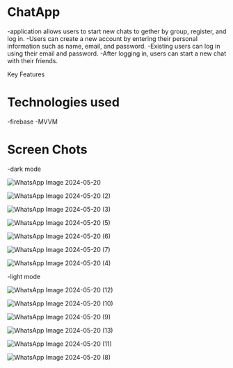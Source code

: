 <h1>ChatApp</h1>
-application allows users to start new chats to gether by group, register, and log in.<b1/>
-Users can create a new account by entering their personal information such as name, email, and password.<b1/>
-Existing users can log in using their email and password.<b1/>
-After logging in, users can start a new chat with their friends.

Key Features

<h1>Technologies used</h1>

-firebase<b1/>
-MVVM<b1/>

<h1>Screen Chots</h1>
-dark mode

![WhatsApp Image 2024-05-20](https://github.com/NadaMansour20/ChatApp/assets/125664031/5136247c-39cf-471c-8a1e-e85db554fbb7)

![WhatsApp Image 2024-05-20 (2)](https://github.com/NadaMansour20/ChatApp/assets/125664031/552576c5-8194-4e3a-ab02-3f7314f7dfc9)

![WhatsApp Image 2024-05-20 (3)](https://github.com/NadaMansour20/ChatApp/assets/125664031/878d913b-6cdd-4104-bde9-539107bd04e3)

![WhatsApp Image 2024-05-20 (5)](https://github.com/NadaMansour20/ChatApp/assets/125664031/4fd604a4-49c8-4c90-a401-267577140b3c)

![WhatsApp Image 2024-05-20 (6)](https://github.com/NadaMansour20/ChatApp/assets/125664031/ca490c9a-f137-43fb-9ae5-6c6551be201f)

![WhatsApp Image 2024-05-20 (7)](https://github.com/NadaMansour20/ChatApp/assets/125664031/cc6f33b9-39ce-41d6-a55c-f951b6e4d5a3)

![WhatsApp Image 2024-05-20 (4)](https://github.com/NadaMansour20/ChatApp/assets/125664031/208beb7e-54e4-4e76-99a4-5bd462852a38)

-light mode

![WhatsApp Image 2024-05-20 (12)](https://github.com/NadaMansour20/ChatApp/assets/125664031/a244038b-5426-41e0-880a-f4d76db25dfe)

![WhatsApp Image 2024-05-20 (10)](https://github.com/NadaMansour20/ChatApp/assets/125664031/8a9f80db-9287-444a-9524-9e95db35e2ca)

![WhatsApp Image 2024-05-20 (9)](https://github.com/NadaMansour20/ChatApp/assets/125664031/ce198112-986d-4dbb-ab26-c948d53c699e)

![WhatsApp Image 2024-05-20 (13)](https://github.com/NadaMansour20/ChatApp/assets/125664031/da3e8c0e-e21e-491c-957e-0e270f924ac6)

![WhatsApp Image 2024-05-20 (11)](https://github.com/NadaMansour20/ChatApp/assets/125664031/89da332a-7808-45dd-995f-d6a152601525)

![WhatsApp Image 2024-05-20 (8)](https://github.com/NadaMansour20/ChatApp/assets/125664031/13d6e27c-2d3a-455e-a431-70134dba9447)

